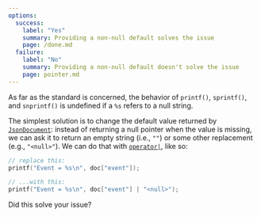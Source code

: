 ```yaml
---
options:
  success:
    label: "Yes"
    summary: Providing a non-null default solves the issue
    page: /done.md
  failure:
    label: "No"
    summary: Providing a non-null default doesn't solve the issue
    page: pointer.md
---
```


As far as the standard is concerned, the behavior of `printf()`, `sprintf()`, and `snprintf()` is undefined if a `%s` refers to a null string.

The simplest solution is to change the default value returned by [`JsonDocument`](/v7/api/jsondocument/): instead of returning a null pointer when the value is missing, we can ask it to return an empty string (i.e., `""`) or some other replacement (e.g., `"<null>"`). We can do that with [`operator|`](/v7/api/jsonvariant/or/), like so:

```c++
// replace this:
printf("Event = %s\n", doc["event"]);

// ...with this:
printf("Event = %s\n", doc["event"] | "<null>");
```

Did this solve your issue?
